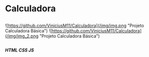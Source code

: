# **Calculadora**
##
![https://github.com/ViniciusM11/Calculadora](/img/img.png "Projeto Calculadora Básica") ![https://github.com/ViniciusM11/Calculadora](/img/img_2.png "Projeto Calculadora Básica")
##
##### HTML CSS JS

